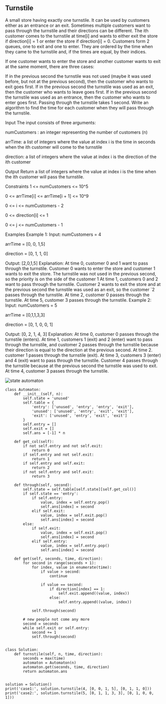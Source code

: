 ## Turnstile   
A small store having exactly one turnstile. It can be used by customers either as an entrance or an exit. Sometimes multiple customers want to pass through the turnstile and their directions can be different. The ith customer comes to the turnstile at time[i] and wants to either exit the store if direction[i] = 1 or enter the store if direction[i] = 0. Customers form 2 queues, one to exit and one to enter. They are ordered by the time when they came to the turnstile and, if the times are equal, by their indices.

If one customer wants to enter the store and another customer wants to exit at the same moment, there are three cases:

If in the previous second the turnstile was not used (maybe it was used before, but not at the previous second), then the customer who wants to exit goes first.
If in the previous second the turnstile was used as an exit, then the customer who wants to leave goes first.
If in the previous second the turnstile was used as an entrance, then the customer who wants to enter goes first. Passing through the turnstile takes 1 second.
Write an algorithm to find the time for each customer when they will pass through the turnstile.

Input
The input consists of three arguments:

numCustomers : an integer representing the number of customers (n)

arrTime: a list of integers where the value at index i is the time in seconds when the ith customer will come to the turnstile

direction: a list of integers where the value at index i is the direction of the ith customer

Output
Return a list of integers where the value at index i is the time when the ith customer will pass the turnstile.

Constraints
1 <= numCustomers <= 10^5

0 <= arrTime[i] <= arrTime[i + 1] <= 10^9

0 <= i <= numCustomers - 2

0 <= direction[i] <= 1

0 <= j <= numCustomers - 1

Examples
Example 1:
Input:
numCustomers = 4

arrTime = [0, 0, 1,5]

direction = [0, 1, 1, 0]

Output: [2,0,1,5]
Explanation:
At time 0, customer 0 and 1 want to pass through the turnstile. Customer 0 wants to enter the store and customer 1 wants to exit the store. The turnstile was not used in the previous second, so the priority is on the side of the customer 1
At time 1, customers 0 and 2 want to pass through the turnstile. Customer 2 wants to exit the store and at the previous second the turnstile was used as an exit, so the customer `2 passes through the turnstile.
At time 2, customer 0 passes through the turnstile.
At time 5, customer 3 passes through the turnstile.
Example 2:
Input:
numCustomers = 5

arrTime = [0,1,1,3,3]

direction = [0, 1, 0, 0, 1]

Output: [0, 2, 1, 4, 3]
Explanation:
At time 0, customer 0 passes through the turnstile (enters).
At time 1, customers 1 (exit) and 2 (enter) want to pass through the turnstile, and customer 2 passes through the turnstile because their direction is equal to the direction at the previous second.
At time 2. customer 1 passes through the turnstile (exit).
At time 3, customers 3 (enter) and 4 (exit) want to pass through the turnstile. Customer 4 passes through the turnstile because at the previous second the turnstile was used to exit.
At time 4, customer 3 passes through the turnstile.

![state automaton](https://engeltt.github.io/images/WechatIMG31.jpeg)
```
class Automaton:
    def __init__(self, n):
        self.state = 'unused'
        self.table = {
            'entry': ['unused', 'entry', 'entry', 'exit'],
            'unused': ['unused', 'entry', 'exit', 'exit'],
            'exit': ['unused', 'entry', 'exit', 'exit']
        }
        self.entry = []
        self.exit = []
        self.ans = [-1] * n

    def get_col(self):
        if not self.entry and not self.exit:
            return 0
        if self.entry and not self.exit:
            return 1
        if self.entry and self.exit:
            return 2
        if not self.entry and self.exit:
            return 3

    def through(self, second):
        self.state = self.table[self.state][self.get_col()]
        if self.state == 'entry':
            if self.entry:
                value, index = self.entry.pop()
                self.ans[index] = second
            elif self.exit:
                value, index = self.exit.pop()
                self.ans[index] = second
        else:
            if self.exit:
                value, index = self.exit.pop()
                self.ans[index] = second
            elif self.entry:
                value, index = self.entry.pop()
                self.ans[index] = second

    def get(self, seconds, time, direction):
        for second in range(seconds + 1):
            for index, value in enumerate(time):
                if value > second:
                    continue

                if value == second:
                    if direction[index] == 1:
                        self.exit.append((value, index))
                    else:
                        self.entry.append((value, index))

            self.through(second)

        # new people not come any more
        second = seconds
        while self.exit or self.entry:
            second += 1
            self.through(second)


class Solution:
    def turnstile(self, n, time, direction):
        seconds = max(time)
        automaton = Automaton(n)
        automaton.get(seconds, time, direction)
        return automaton.ans


solution = Solution()
print('case1:', solution.turnstile(4, [0, 0, 1, 5], [0, 1, 1, 0]))
print('case2:', solution.turnstile(5, [0, 1, 1, 3, 3], [0, 1, 0, 0, 1]))
```
